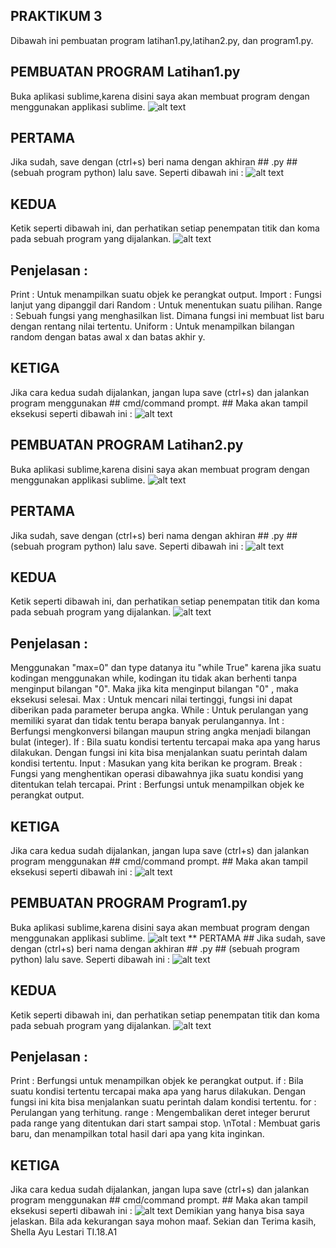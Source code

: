 ## PRAKTIKUM 3 ##
Dibawah ini pembuatan program latihan1.py,latihan2.py, dan program1.py.

## PEMBUATAN PROGRAM Latihan1.py  ## 
Buka aplikasi sublime,karena disini saya akan membuat program dengan menggunakan applikasi sublime.
![alt text](1.png)
## PERTAMA ##
Jika sudah, save dengan (ctrl+s) beri nama dengan akhiran ## .py ## (sebuah program python) lalu save. Seperti dibawah ini :
![alt text](2.png)
## KEDUA ##
Ketik seperti dibawah ini, dan perhatikan setiap penempatan titik dan koma pada sebuah program yang dijalankan.
![alt text](3.png)
## Penjelasan : ##
Print	: Untuk menampilkan suatu objek ke perangkat output.
Import 	: Fungsi lanjut yang dipanggil dari
Random	: Untuk menentukan suatu pilihan.
Range	: Sebuah fungsi yang menghasilkan list. Dimana fungsi ini membuat list baru dengan rentang nilai tertentu.
Uniform	: Untuk menampilkan bilangan random dengan batas awal x  dan batas akhir y.
## KETIGA ##
Jika cara kedua sudah dijalankan, jangan lupa save (ctrl+s) dan jalankan program menggunakan ## cmd/command prompt. ## Maka akan tampil eksekusi seperti dibawah ini :
![alt text](4.png)

## PEMBUATAN PROGRAM Latihan2.py ##
Buka aplikasi sublime,karena disini saya akan membuat program dengan menggunakan applikasi sublime.
![alt text](1.png)
## PERTAMA ##
Jika sudah, save dengan (ctrl+s) beri nama dengan akhiran ## .py ## (sebuah program python) lalu save. Seperti dibawah ini :
![alt text](5.png)
## KEDUA ##
Ketik seperti dibawah ini, dan perhatikan setiap penempatan titik dan koma pada sebuah program yang dijalankan.
![alt text](6.png)
## Penjelasan : ##
Menggunakan "max=0" dan type datanya itu "while True" karena jika suatu kodingan menggunakan while, kodingan itu tidak akan berhenti tanpa menginput bilangan "0". Maka jika kita menginput bilangan "0" , maka eksekusi selesai.
Max	: Untuk mencari nilai tertinggi, fungsi ini dapat diberikan pada parameter berupa angka.
While	: Untuk perulangan yang memiliki syarat dan tidak tentu berapa banyak perulangannya.
Int	: Berfungsi mengkonversi bilangan maupun string angka menjadi bilangan bulat (integer).
If	: Bila suatu kondisi tertentu tercapai maka apa yang harus dilakukan. Dengan fungsi ini kita bisa menjalankan suatu perintah dalam kondisi tertentu. 
Input	: Masukan yang kita berikan ke program.
Break	: Fungsi yang menghentikan operasi dibawahnya jika suatu kondisi yang ditentukan telah tercapai.
Print	: Berfungsi untuk menampilkan objek ke perangkat output.
## KETIGA ##
Jika cara kedua sudah dijalankan, jangan lupa save (ctrl+s) dan jalankan program menggunakan ## cmd/command prompt. ## Maka akan tampil eksekusi seperti dibawah ini :
![alt text](7.png)

## PEMBUATAN PROGRAM Program1.py ##
Buka aplikasi sublime,karena disini saya akan membuat program dengan menggunakan applikasi sublime.
![alt text](1.png)
** PERTAMA ##
Jika sudah, save dengan (ctrl+s) beri nama dengan akhiran ## .py ## (sebuah program python) lalu save. Seperti dibawah ini :
![alt text](8.png)
## KEDUA ##
Ketik seperti dibawah ini, dan perhatikan setiap penempatan titik dan koma pada sebuah program yang dijalankan.
![alt text](9.png)
## Penjelasan : ##
Print		: Berfungsi untuk menampilkan objek ke perangkat output.
if		: Bila suatu kondisi tertentu tercapai maka apa yang harus dilakukan. Dengan fungsi ini kita bisa menjalankan suatu perintah dalam kondisi tertentu. 
for		: Perulangan yang terhitung.
range		: Mengembalikan deret integer berurut pada range yang ditentukan dari start sampai stop.
\nTotal		: Membuat garis baru, dan menampilkan total hasil dari apa yang kita inginkan.
## KETIGA ##
Jika cara kedua sudah dijalankan, jangan lupa save (ctrl+s) dan jalankan program menggunakan ## cmd/command prompt. ## Maka akan tampil eksekusi seperti dibawah ini :
![alt text](10.png)
Demikian yang hanya bisa saya jelaskan. Bila ada kekurangan saya mohon maaf. Sekian dan Terima kasih, Shella Ayu Lestari TI.18.A1
